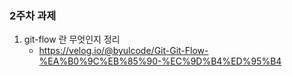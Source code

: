### 2주차 과제

1. git-flow 란 무엇인지 정리
    + https://velog.io/@byulcode/Git-Git-Flow-%EA%B0%9C%EB%85%90-%EC%9D%B4%ED%95%B4
